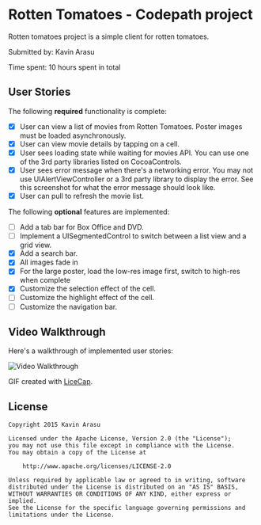 # Rotten Tomatoes - Codepath project

Rotten tomatoes project is a simple client for rotten tomatoes.

Submitted by: Kavin Arasu

Time spent: 10 hours spent in total

## User Stories

The following **required** functionality is complete:

* [x] User can view a list of movies from Rotten Tomatoes. Poster images must be loaded asynchronously.
* [x] User can view movie details by tapping on a cell.
* [x] User sees loading state while waiting for movies API. You can use one of the 3rd party libraries listed on CocoaControls.
* [x] User sees error message when there's a networking error. You may not use UIAlertViewController or a 3rd party library to display the error. See this screenshot for what the error message should look like.
* [x] User can pull to refresh the movie list.

The following **optional** features are implemented:
* [ ] Add a tab bar for Box Office and DVD.
* [ ] Implement a UISegmentedControl to switch between a list view and a grid view.
* [x] Add a search bar.
* [x] All images fade in
* [x] For the large poster, load the low-res image first, switch to high-res when complete
* [x] Customize the selection effect of the cell.
* [ ] Customize the highlight effect of the cell.
* [ ] Customize the navigation bar.

## Video Walkthrough 

Here's a walkthrough of implemented user stories:

<img src='tipCalc.gif' title='Video Walkthrough' width='' alt='Video Walkthrough' />

GIF created with [LiceCap](http://www.cockos.com/licecap/).

## License

    Copyright 2015 Kavin Arasu

    Licensed under the Apache License, Version 2.0 (the "License");
    you may not use this file except in compliance with the License.
    You may obtain a copy of the License at

        http://www.apache.org/licenses/LICENSE-2.0

    Unless required by applicable law or agreed to in writing, software
    distributed under the License is distributed on an "AS IS" BASIS,
    WITHOUT WARRANTIES OR CONDITIONS OF ANY KIND, either express or implied.
    See the License for the specific language governing permissions and
    limitations under the License.
